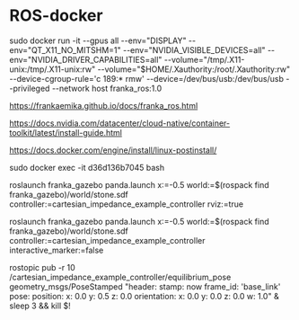 # ROS-docker

sudo docker run -it --gpus all --env="DISPLAY" --env="QT_X11_NO_MITSHM=1" --env="NVIDIA_VISIBLE_DEVICES=all" --env="NVIDIA_DRIVER_CAPABILITIES=all" --volume="/tmp/.X11-unix:/tmp/.X11-unix:rw" --volume="$HOME/.Xauthority:/root/.Xauthority:rw" --device-cgroup-rule='c 189:* rmw' --device=/dev/bus/usb:/dev/bus/usb --privileged --network host franka_ros:1.0

https://frankaemika.github.io/docs/franka_ros.html

https://docs.nvidia.com/datacenter/cloud-native/container-toolkit/latest/install-guide.html

https://docs.docker.com/engine/install/linux-postinstall/


sudo docker exec -it d36d136b7045 bash


roslaunch franka_gazebo panda.launch x:=-0.5     world:=$(rospack find franka_gazebo)/world/stone.sdf     controller:=cartesian_impedance_example_controller     rviz:=true

roslaunch franka_gazebo panda.launch x:=-0.5     world:=$(rospack find franka_gazebo)/world/stone.sdf     controller:=cartesian_impedance_example_controller interactive_marker:=false



rostopic pub -r 10 /cartesian_impedance_example_controller/equilibrium_pose geometry_msgs/PoseStamped "header:
  stamp: now
  frame_id: 'base_link'
pose:
  position:
    x: 0.0
    y: 0.5
    z: 0.0
  orientation:
    x: 0.0
    y: 0.0
    z: 0.0
    w: 1.0" &
sleep 3 && kill $!
